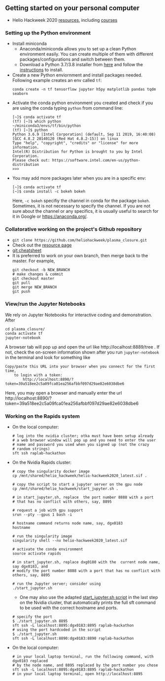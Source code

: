 ## Getting started on your personal computer

- Helio Hackweek 2020 [resources](https://github.com/edmondb/helio_info), including [courses](https://astg606.github.io/py_courses/helio_hw2020/)

### Setting up the Python environment
- Install miniconda
  - Anaconda/miniconda allows you to set up a clean Python environment easily. You can create multiple of them with different packages/configurations and switch between them.
  - Download a Python 3.7/3.8 installer from [here](https://docs.conda.io/en/latest/miniconda.html) and follow the [instructions](https://conda.io/projects/conda/en/latest/user-guide/install/index.html) to install.
- Create a new Python enviornment and install packages needed. Following example creates an env called `tf`:
  ```
  conda create -n tf tensorflow jupyter h5py matplotlib pandas tqdm seaborn
  ```
- Activate the conda python environment you created and check if you are using the conda typing `python` from command line:
  ```
  [~]$ conda activate tf
  (tf) [~]$ which python
  ~/miniconda3/envs/tf/bin/python
  (tf) [~]$ python
  Python 3.6.9 |Intel Corporation| (default, Sep 11 2019, 16:40:08) 
  [GCC 4.8.2 20140120 (Red Hat 4.8.2-15)] on linux
  Type "help", "copyright", "credits" or "license" for more information.
  Intel(R) Distribution for Python is brought to you by Intel Corporation.
  Please check out: https://software.intel.com/en-us/python-distribution
  >>> 
  ```
- You may add more packages later when you are in a specific env:
  ```
  [~]$ conda activate tf
  [~]$ conda install -c bokeh bokeh
  ```
  Here, `-c bokeh` specifiy the channel in conda for the package `bokeh`. Sometimes, it is not necessary to specify the channel. If you are not sure about the channel or any specifics, it is usually useful to search for it in Google or https://anaconda.org/.

### Collatorative working on the project's Github repository
- `git clone https://github.com/heliohackweek/plasma_closure.git`
- Check out the [resource page](https://github.com/edmondb/helio_info)
- [git cheatsheet](https://education.github.com/git-cheat-sheet-education.pdf)
- It is preferred to work on your own branch, then merge back to the master. For example,
  ```
  git checkout -b NEW_BRANCH
  # make changes & commit
  git checkout master
  git pull
  git merge NEW_BRANCH
  git push
  ```

### View/run the Jupyter Notebooks
We rely on Jupyter Notebooks for interactive coding and demonstration. After 
```
cd plasma_closure/
conda activate tf
jupyter-notebook
```
A browser tab will pop up and open the url like http://localhost:8889/tree . If not, check the on-screen information shown after you run `jupyter-notebook` in the terminal and look for something like
```
Copy/paste this URL into your browser when you connect for the first time,
    to login with a token:
        http://localhost:8890/?token=39a518ee2c5a09fca01ea256afbbf097d29ae82e6038dbe6
```
Here, you may open a browser and manually enter the url http://localhost:8890/?token=39a518ee2c5a09fca01ea256afbbf097d29ae82e6038dbe6


### Working on the Rapids system
- On the local computer:
  ```
  # log into the nvidia cluster; otka must have been setup already
  # a web browser window will pop up and you need to enter the user
  # name and password you used when you signed up (not the crazy
  # random strings)
  sft ssh raplab-hackathon
  ```
- On the Nvidia Rapids cluster:
  ```
  # copy the singularity docker image
  cp /mnt/shared/helio_hackweek/helio-hackweek2020_latest.sif .

  # copy the script to start a jupyter server on the gpu node
  cp /mnt/shared/helio_hackweek/start_jupyter.sh .

  # in start_jupyter.sh, replace  the port number 8888 with a port
  # that has no conflict with others, say, 8895

  # request a job with gpu support
  srun --pty --gpus 1 bash -i

  # hostname command returns node name, say, dgx0183
  hostname

  # run the singularity image
  singularity shell --nv helio-hackweek2020_latest.sif

  # activate the conda environment
  source activate rapids

  # in start_jupyter.sh, replace dxg0180 with the  current node name, say dgx0183, and
  # modify the port number 8888 with a port that has no conflict with others, say, 8895

  # run the Jupyter server; consider using 
  ./start_jupyter.sh
  ```
  - One may also use the adapted [start_jupyter.sh script](../scripts/start_jupyter.sh)
  in the last step on the Nvidia cluster, that automatically prints the full sft command
  to be used with the correct hostname and ports.
  ```
  # specify the port
  $ ./start_jupyter.sh 8895
  sft ssh -L localhost:8895:dgx0183:8895 raplab-hackathon
  # using the port hardcoded in the script
  $ ./start_jupyter.sh
  sft ssh -L localhost:8890:dgx0183:8890 raplab-hackathon
  ```
- On the local computer:
  ```
  # in your local laptop terminal, run the following command, with dgx0183 replaced
  # by the node name, and 8895 replaced by the port number you chose
  sft ssh -L localhost:8895:dgx0183:8895 raplab-hackathon
  # in your local laptop terminal, open http://localhost:8895
  ```

